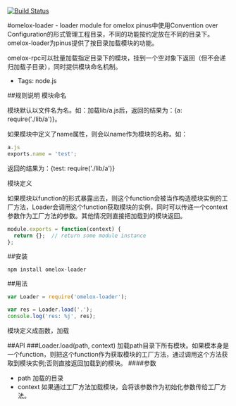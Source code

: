 [![Build Status](https://travis-ci.org/node-omelox/omelox-loader.svg?branch=master)](https://travis-ci.org/node-omelox/omelox-loader)

#omelox-loader - loader module for omelox
pinus中使用Convention over Configuration的形式管理工程目录，不同的功能按约定放在不同的目录下。omelox-loader为pinus提供了按目录加载模块的功能。

omelox-rpc可以批量加载指定目录下的模块，挂到一个空对象下返回（但不会递归加载子目录），同时提供模块命名机制。

+ Tags: node.js

##规则说明
模块命名

模块默认以文件名为名。如：加载lib/a.js后，返回的结果为：{a: require('./lib/a')}。

如果模块中定义了name属性，则会以name作为模块的名称。如：
```javascript
a.js
exports.name = 'test';
```
返回的结果为：{test: require('./lib/a')}

模块定义

如果模块以function的形式暴露出去，则这个function会被当作构造模块实例的工厂方法，Loader会调用这个function获取模块的实例，同时可以传递一个context参数作为工厂方法的参数。其他情况则直接把加载到的模块返回。
```javascript
module.exports = function(context) {
  return {};  // return some module instance
};
```

##安装
```
npm install omelox-loader
```

##用法
``` javascript
var Loader = require('omelox-loader');

var res = Loader.load('.');
console.log('res: %j', res);
```
模块定义成函数，加载

##API
###Loader.load(path, context)
加载path目录下所有模块。如果模本身是一个function，则把这个function作为获取模块的工厂方法，通过调用这个方法获取到模块实例;否则直接返回加载到的模块。
####参数
+ path 加载的目录
+ context 如果通过工厂方法加载模块，会将该参数作为初始化参数传给工厂方法。
